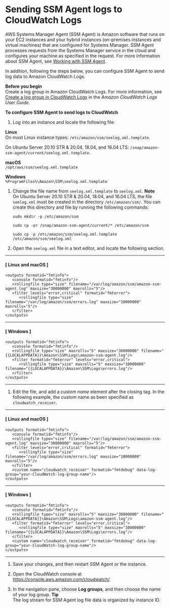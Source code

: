 # Sending SSM Agent logs to CloudWatch Logs<a name="monitoring-ssm-agent"></a>

AWS Systems Manager Agent \(SSM Agent\) is Amazon software that runs on your EC2 instances and your hybrid instances \(on\-premises instances and virtual machines\) that are configured for Systems Manager\. SSM Agent processes requests from the Systems Manager service in the cloud and configures your machine as specified in the request\. For more information about SSM Agent, see [Working with SSM Agent](ssm-agent.md)\.

In addition, following the steps below, you can configure SSM Agent to send log data to Amazon CloudWatch Logs\. 

**Before you begin**  
Create a log group in Amazon CloudWatch Logs\. For more information, see [Create a log group in CloudWatch Logs](https://docs.aws.amazon.com/AmazonCloudWatch/latest/logs/Create-Log-Group.html) in the *Amazon CloudWatch Logs User Guide*\.

**To configure SSM Agent to send logs to CloudWatch**

1. Log into an instance and locate the following file:

**Linux**  
On most Linux instance types: `/etc/amazon/ssm/seelog.xml.template`\.

   On Ubuntu Server 20\.10 STR & 20\.04, 18\.04, and 16\.04 LTS: `/snap/amazon-ssm-agent/current/seelog.xml.template`\.

**macOS**  
`/opt/aws/ssm/seelog.xml.template`

**Windows**  
`%ProgramFiles%\Amazon\SSM\seelog.xml.template`

1. Change the file name from `seelog.xml.template` to `seelog.xml`\.
**Note**  
On Ubuntu Server 20\.10 STR & 20\.04, 18\.04, and 16\.04 LTS, the file `seelog.xml` must be created in the directory `/etc/amazon/ssm/`\. You can create this directory and file by running the following commands:  

   ```
   sudo mkdir -p /etc/amazon/ssm
   ```

   ```
   sudo cp -pr /snap/amazon-ssm-agent/current/* /etc/amazon/ssm
   ```

   ```
   sudo cp -p /etc/amazon/ssm/seelog.xml.template /etc/amazon/ssm/seelog.xml
   ```

1. Open the `seelog.xml` file in a text editor, and locate the following section\.

------
#### [ Linux and macOS ]

   ```
   <outputs formatid="fmtinfo">
      <console formatid="fmtinfo"/>
      <rollingfile type="size" filename="/var/log/amazon/ssm/amazon-ssm-agent.log" maxsize="30000000" maxrolls="5"/>
      <filter levels="error,critical" formatid="fmterror">
         <rollingfile type="size" filename="/var/log/amazon/ssm/errors.log" maxsize="10000000" maxrolls="5"/>
      </filter>
   </outputs>
   ```

------
#### [ Windows ]

   ```
   <outputs formatid="fmtinfo">
      <console formatid="fmtinfo"/>
      <rollingfile type="size" maxrolls="5" maxsize="30000000" filename="{{LOCALAPPDATA}}\Amazon\SSM\Logs\amazon-ssm-agent.log"/>
      <filter formatid="fmterror" levels="error,critical">
         <rollingfile type="size" maxrolls="5" maxsize="10000000" filename="{{LOCALAPPDATA}}\Amazon\SSM\Logs\errors.log"/>
      </filter>
   </outputs>
   ```

------

1. Edit the file, and add a *custom name* element after the closing </filter> tag\. In the following example, the custom name as been specified as `cloudwatch_receiver`\.

------
#### [ Linux and macOS ]

   ```
   <outputs formatid="fmtinfo">
      <console formatid="fmtinfo"/>
      <rollingfile type="size" filename="/var/log/amazon/ssm/amazon-ssm-agent.log" maxsize="30000000" maxrolls="5"/>
      <filter levels="error,critical" formatid="fmterror">
         <rollingfile type="size" filename="/var/log/amazon/ssm/errors.log" maxsize="10000000" maxrolls="5"/>
      </filter>
      <custom name="cloudwatch_receiver" formatid="fmtdebug" data-log-group="your-CloudWatch-log-group-name"/>
   </outputs>
   ```

------
#### [ Windows ]

   ```
   <outputs formatid="fmtinfo">
      <console formatid="fmtinfo"/>
      <rollingfile type="size" maxrolls="5" maxsize="30000000" filename="{{LOCALAPPDATA}}\Amazon\SSM\Logs\amazon-ssm-agent.log"/>
      <filter formatid="fmterror" levels="error,critical">
         <rollingfile type="size" maxrolls="5" maxsize="10000000" filename="{{LOCALAPPDATA}}\Amazon\SSM\Logs\errors.log"/>
      </filter>
      <custom name="cloudwatch_receiver" formatid="fmtdebug" data-log-group="your-CloudWatch-log-group-name"/>
   </outputs>
   ```

------

1. Save your changes, and then restart SSM Agent or the instance\.

1. Open the CloudWatch console at [https://console\.aws\.amazon\.com/cloudwatch/](https://console.aws.amazon.com/cloudwatch/)\.

1. In the navigation pane, choose **Log groups**, and then choose the name of your log group\.
**Tip**  
The log stream for SSM Agent log file data is organized by instance ID\.
